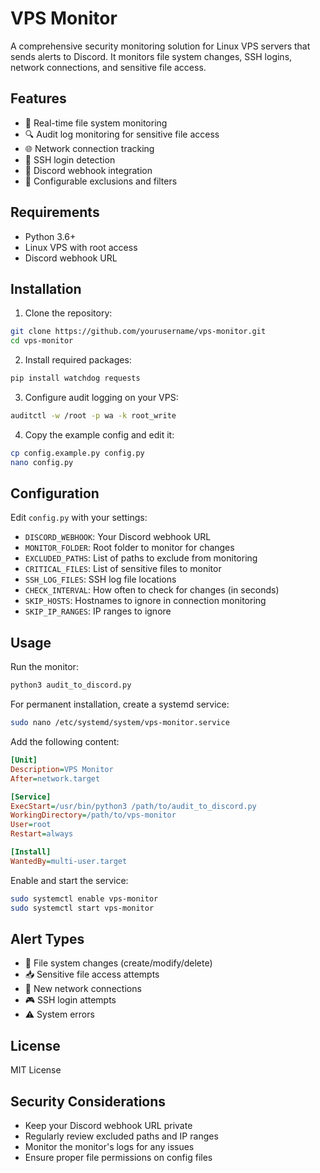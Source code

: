 # VPS Monitor

A comprehensive security monitoring solution for Linux VPS servers that sends alerts to Discord. It monitors file system changes, SSH logins, network connections, and sensitive file access.

## Features

- 🔐 Real-time file system monitoring
- 🔍 Audit log monitoring for sensitive file access
- 🌐 Network connection tracking
- 🔑 SSH login detection
- 📢 Discord webhook integration
- 🚫 Configurable exclusions and filters

## Requirements

- Python 3.6+
- Linux VPS with root access
- Discord webhook URL

## Installation

1. Clone the repository:
```bash
git clone https://github.com/yourusername/vps-monitor.git
cd vps-monitor
```

2. Install required packages:
```bash
pip install watchdog requests
```

3. Configure audit logging on your VPS:
```bash
auditctl -w /root -p wa -k root_write
```

4. Copy the example config and edit it:
```bash
cp config.example.py config.py
nano config.py
```

## Configuration

Edit `config.py` with your settings:

- `DISCORD_WEBHOOK`: Your Discord webhook URL
- `MONITOR_FOLDER`: Root folder to monitor for changes
- `EXCLUDED_PATHS`: List of paths to exclude from monitoring
- `CRITICAL_FILES`: List of sensitive files to monitor
- `SSH_LOG_FILES`: SSH log file locations
- `CHECK_INTERVAL`: How often to check for changes (in seconds)
- `SKIP_HOSTS`: Hostnames to ignore in connection monitoring
- `SKIP_IP_RANGES`: IP ranges to ignore

## Usage

Run the monitor:
```bash
python3 audit_to_discord.py
```

For permanent installation, create a systemd service:
```bash
sudo nano /etc/systemd/system/vps-monitor.service
```

Add the following content:
```ini
[Unit]
Description=VPS Monitor
After=network.target

[Service]
ExecStart=/usr/bin/python3 /path/to/audit_to_discord.py
WorkingDirectory=/path/to/vps-monitor
User=root
Restart=always

[Install]
WantedBy=multi-user.target
```

Enable and start the service:
```bash
sudo systemctl enable vps-monitor
sudo systemctl start vps-monitor
```

## Alert Types

- 📁 File system changes (create/modify/delete)
- 📥 Sensitive file access attempts
- 🔗 New network connections
- 🎮 SSH login attempts
- ⚠️ System errors

## License

MIT License

## Security Considerations

- Keep your Discord webhook URL private
- Regularly review excluded paths and IP ranges
- Monitor the monitor's logs for any issues
- Ensure proper file permissions on config files
